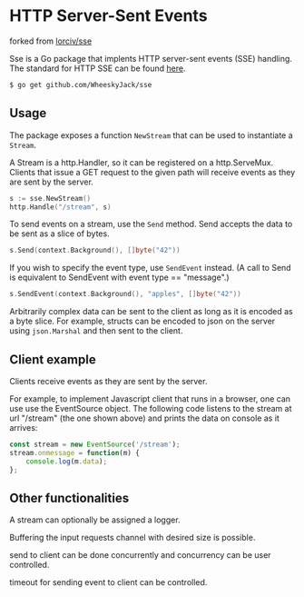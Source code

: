 # HTTP Server-Sent Events

forked from [lorciv/sse](https://github.com/lorciv/sse)

Sse is a Go package that implents HTTP server-sent events (SSE) handling.
The standard for HTTP SSE can be found [here](https://html.spec.whatwg.org/multipage/server-sent-events.html#server-sent-events).

```sh
$ go get github.com/WheeskyJack/sse
```

## Usage

The package exposes a function `NewStream` that can be used to instantiate a `Stream`.

A Stream is a http.Handler, so it can be registered on a http.ServeMux.
Clients that issue a GET request to the given path will receive events as they are sent by the server.

```go
s := sse.NewStream()
http.Handle("/stream", s)
```

To send events on a stream, use the `Send` method.
Send accepts the data to be sent as a slice of bytes.

```go
s.Send(context.Background(), []byte("42"))
```

If you wish to specify the event type, use `SendEvent` instead.
(A call to Send is equivalent to SendEvent with event type == "message".)

```go
s.SendEvent(context.Background(), "apples", []byte("42"))
```

Arbitrarily complex data can be sent to the client as long as it is encoded as a byte slice.
For example, structs can be encoded to json on the server using `json.Marshal` and then sent to the client.

## Client example

Clients receive events as they are sent by the server.

For example, to implement Javascript client that runs in a browser, one can use use the EventSource object.
The following code listens to the stream at url "/stream" (the one shown above) and prints the data on console as it arrives:

```js
const stream = new EventSource('/stream');
stream.onmessage = function(m) {
    console.log(m.data);
};
```

## Other functionalities

A stream can optionally be assigned a logger.

Buffering the input requests channel with desired size is possible.

send to client can be done concurrently and concurrency can be user controlled.

timeout for sending event to client can be controlled.

